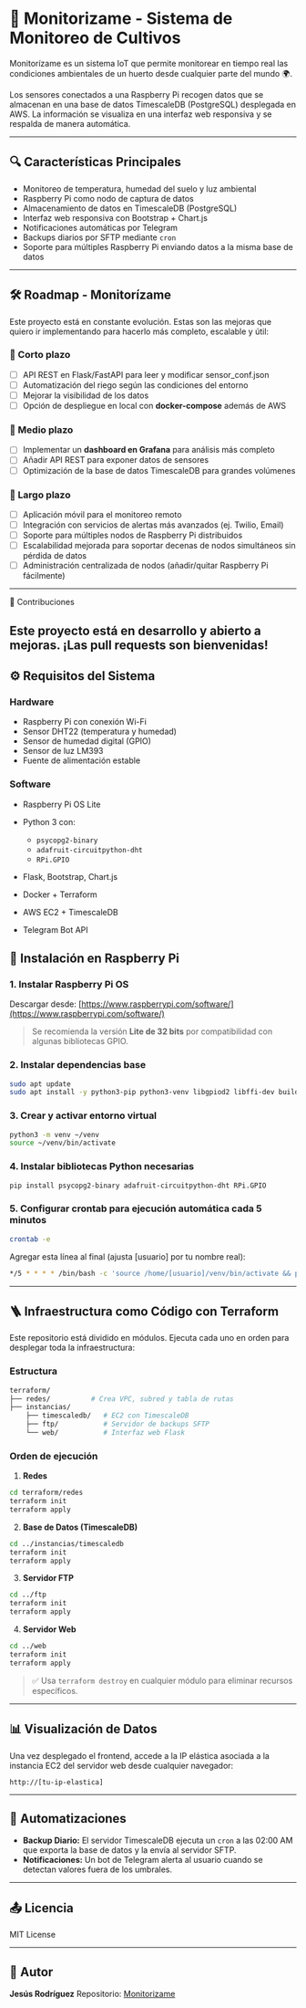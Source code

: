 # 🌿 Monitorizame - Sistema de Monitoreo de Cultivos

Monitorízame es un sistema IoT que permite monitorear en tiempo real las condiciones ambientales de un huerto desde cualquier parte del mundo 🌍.

Los sensores conectados a una Raspberry Pi recogen datos que se almacenan en una base de datos TimescaleDB (PostgreSQL) desplegada en AWS. La información se visualiza en una interfaz web responsiva y se respalda de manera automática.

---

## 🔍 Características Principales

* Monitoreo de temperatura, humedad del suelo y luz ambiental
* Raspberry Pi como nodo de captura de datos
* Almacenamiento de datos en TimescaleDB (PostgreSQL)
* Interfaz web responsiva con Bootstrap + Chart.js
* Notificaciones automáticas por Telegram
* Backups diarios por SFTP mediante `cron`
* Soporte para múltiples Raspberry Pi enviando datos a la misma base de datos


---
## 🛠️ Roadmap - Monitorízame  

Este proyecto está en constante evolución. Estas son las mejoras que quiero ir implementando para hacerlo más completo, escalable y útil:  

### 🌱 Corto plazo  
- [ ] API REST en Flask/FastAPI para leer y modificar sensor_conf.json
- [ ] Automatización del riego según las condiciones del entorno  
- [ ] Mejorar la visibilidad de los datos 
- [ ] Opción de despliegue en local con **docker-compose** además de AWS  

### 🌿 Medio plazo  
- [ ] Implementar un **dashboard en Grafana** para análisis más completo  
- [ ] Añadir API REST para exponer datos de sensores  
- [ ] Optimización de la base de datos TimescaleDB para grandes volúmenes  

### 🌳 Largo plazo  
- [ ] Aplicación móvil para el monitoreo remoto  
- [ ] Integración con servicios de alertas más avanzados (ej. Twilio, Email)  
- [ ] Soporte para múltiples nodos de Raspberry Pi distribuidos  
- [ ] Escalabilidad mejorada para soportar decenas de nodos simultáneos sin pérdida de datos  
- [ ] Administración centralizada de nodos (añadir/quitar Raspberry Pi fácilmente)  

---
🤝 Contribuciones

Este proyecto está en desarrollo y abierto a mejoras. ¡Las pull requests son bienvenidas!
---

## ⚙️ Requisitos del Sistema

### Hardware

* Raspberry Pi con conexión Wi-Fi
* Sensor DHT22 (temperatura y humedad)
* Sensor de humedad digital (GPIO)
* Sensor de luz LM393
* Fuente de alimentación estable

### Software

* Raspberry Pi OS Lite 
* Python 3 con:

  * `psycopg2-binary`
  * `adafruit-circuitpython-dht`
  * `RPi.GPIO`
* Flask, Bootstrap, Chart.js
* Docker + Terraform
* AWS EC2 + TimescaleDB
* Telegram Bot API


## 📅 Instalación en Raspberry Pi

### 1. Instalar Raspberry Pi OS

Descargar desde: [https://www.raspberrypi.com/software/](https://www.raspberrypi.com/software/)

> Se recomienda la versión **Lite de 32 bits** por compatibilidad con algunas bibliotecas GPIO.

### 2. Instalar dependencias base

```bash
sudo apt update
sudo apt install -y python3-pip python3-venv libgpiod2 libffi-dev build-essential libpq-dev
```

### 3. Crear y activar entorno virtual

```bash
python3 -m venv ~/venv
source ~/venv/bin/activate
```

### 4. Instalar bibliotecas Python necesarias

```bash
pip install psycopg2-binary adafruit-circuitpython-dht RPi.GPIO
```

### 5. Configurar crontab para ejecución automática cada 5 minutos

```bash
crontab -e
```

Agregar esta línea al final (ajusta \[usuario] por tu nombre real):

```bash
*/5 * * * * /bin/bash -c 'source /home/[usuario]/venv/bin/activate && python /home/[usuario]/script/carga.py >> /home/[usuario]/script/log.txt 2>&1'
```

---

## 🪜 Infraestructura como Código con Terraform

Este repositorio está dividido en módulos. Ejecuta cada uno en orden para desplegar toda la infraestructura:

### Estructura

```bash
terraform/
├── redes/          # Crea VPC, subred y tabla de rutas
├── instancias/
    ├── timescaledb/   # EC2 con TimescaleDB
    ├── ftp/           # Servidor de backups SFTP
    └── web/           # Interfaz web Flask
```

### Orden de ejecución

1. **Redes**

```bash
cd terraform/redes
terraform init
terraform apply
```

2. **Base de Datos (TimescaleDB)**

```bash
cd ../instancias/timescaledb
terraform init
terraform apply
```

3. **Servidor FTP**

```bash
cd ../ftp
terraform init
terraform apply
```

4. **Servidor Web**

```bash
cd ../web
terraform init
terraform apply
```

> ✅ Usa `terraform destroy` en cualquier módulo para eliminar recursos específicos.

---

## 📊 Visualización de Datos

Una vez desplegado el frontend, accede a la IP elástica asociada a la instancia EC2 del servidor web desde cualquier navegador:

```
http://[tu-ip-elastica]
```

---

## 🚀 Automatizaciones

* **Backup Diario:** El servidor TimescaleDB ejecuta un `cron` a las 02:00 AM que exporta la base de datos y la envía al servidor SFTP.
* **Notificaciones:** Un bot de Telegram alerta al usuario cuando se detectan valores fuera de los umbrales.

---

## 📤 Licencia

MIT License

---

## 📅 Autor

**Jesús Rodríguez**
Repositorio: [Monitorizame](https://github.com/jrodsan/Monitorizame)

